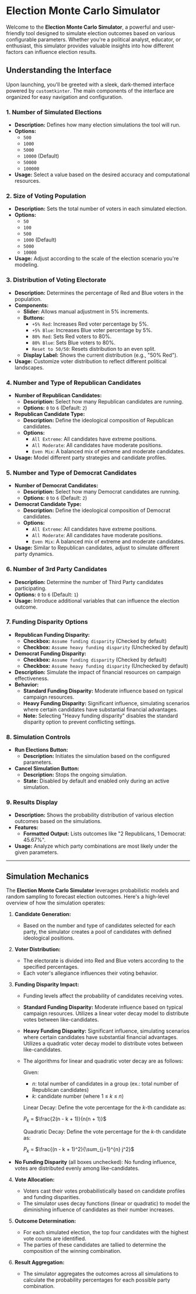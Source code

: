 # Election Monte Carlo Simulator

Welcome to the **Election Monte Carlo Simulator**, a powerful and user-friendly tool designed to simulate election outcomes based on various configurable parameters. Whether you're a political analyst, educator, or enthusiast, this simulator provides valuable insights into how different factors can influence election results.

## Understanding the Interface

Upon launching, you'll be greeted with a sleek, dark-themed interface powered by `customtkinter`. The main components of the interface are organized for easy navigation and configuration.

### 1. Number of Simulated Elections

- **Description:** Defines how many election simulations the tool will run.
- **Options:**
  - `500`
  - `1000`
  - `5000`
  - `10000` (Default)
  - `50000`
  - `100000`
- **Usage:** Select a value based on the desired accuracy and computational resources.

### 2. Size of Voting Population

- **Description:** Sets the total number of voters in each simulated election.
- **Options:**
  - `50`
  - `100`
  - `500`
  - `1000` (Default)
  - `5000`
  - `10000`
- **Usage:** Adjust according to the scale of the election scenario you're modeling.

### 3. Distribution of Voting Electorate

- **Description:** Determines the percentage of Red and Blue voters in the population.
- **Components:**
  - **Slider:** Allows manual adjustment in 5% increments.
  - **Buttons:**
    - `+5% Red`: Increases Red voter percentage by 5%.
    - `+5% Blue`: Increases Blue voter percentage by 5%.
    - `80% Red`: Sets Red voters to 80%.
    - `80% Blue`: Sets Blue voters to 80%.
    - `Reset to 50/50`: Resets distribution to an even split.
  - **Display Label:** Shows the current distribution (e.g., "50% Red").
- **Usage:** Customize voter distribution to reflect different political landscapes.

### 4. Number and Type of Republican Candidates

- **Number of Republican Candidates:**
  - **Description:** Select how many Republican candidates are running.
  - **Options:** `0` to `6` (Default: `2`)
- **Republican Candidate Type:**
  - **Description:** Define the ideological composition of Republican candidates.
  - **Options:**
    - `All Extreme`: All candidates have extreme positions.
    - `All Moderate`: All candidates have moderate positions.
    - `Even Mix`: A balanced mix of extreme and moderate candidates.
- **Usage:** Model different party strategies and candidate profiles.

### 5. Number and Type of Democrat Candidates

- **Number of Democrat Candidates:**
  - **Description:** Select how many Democrat candidates are running.
  - **Options:** `0` to `6` (Default: `2`)
- **Democrat Candidate Type:**
  - **Description:** Define the ideological composition of Democrat candidates.
  - **Options:**
    - `All Extreme`: All candidates have extreme positions.
    - `All Moderate`: All candidates have moderate positions.
    - `Even Mix`: A balanced mix of extreme and moderate candidates.
- **Usage:** Similar to Republican candidates, adjust to simulate different party dynamics.

### 6. Number of 3rd Party Candidates

- **Description:** Determine the number of Third Party candidates participating.
- **Options:** `0` to `6` (Default: `1`)
- **Usage:** Introduce additional variables that can influence the election outcome.

### 7. Funding Disparity Options

- **Republican Funding Disparity:**
  - **Checkbox:** `Assume funding disparity` (Checked by default)
  - **Checkbox:** `Assume heavy funding disparity` (Unchecked by default)
- **Democrat Funding Disparity:**
  - **Checkbox:** `Assume funding disparity` (Checked by default)
  - **Checkbox:** `Assume heavy funding disparity` (Unchecked by default)
- **Description:** Simulate the impact of financial resources on campaign effectiveness.
- **Behavior:**
  - **Standard Funding Disparity:** Moderate influence based on typical campaign resources.
  - **Heavy Funding Disparity:** Significant influence, simulating scenarios where certain candidates have substantial financial advantages.
  - **Note:** Selecting "Heavy funding disparity" disables the standard disparity option to prevent conflicting settings.

### 8. Simulation Controls

- **Run Elections Button:**
  - **Description:** Initiates the simulation based on the configured parameters.
- **Cancel Simulation Button:**
  - **Description:** Stops the ongoing simulation.
  - **State:** Disabled by default and enabled only during an active simulation.

### 9. Results Display

- **Description:** Shows the probability distribution of various election outcomes based on the simulations.
- **Features:**
  - **Formatted Output:** Lists outcomes like "2 Republicans, 1 Democrat: 45.67%".
- **Usage:** Analyze which party combinations are most likely under the given parameters.


---

## Simulation Mechanics

The **Election Monte Carlo Simulator** leverages probabilistic models and random sampling to forecast election outcomes. Here's a high-level overview of how the simulation operates:

1. **Candidate Generation:**
   - Based on the number and type of candidates selected for each party, the simulator creates a pool of candidates with defined ideological positions.

2. **Voter Distribution:**
   - The electorate is divided into Red and Blue voters according to the specified percentages.
   - Each voter's allegiance influences their voting behavior.

3. **Funding Disparity Impact:**
   - Funding levels affect the probability of candidates receiving votes.
   - **Standard Funding Disparity:** Moderate influence based on typical campaign resources. Utilizes a linear voter decay model to distribute votes between like-candidates.
   - **Heavy Funding Disparity:** Significant influence, simulating scenarios where certain candidates have substantial financial advantages. Utilizes a quadratic voter decay model to distribute votes between like-candidates.
   - The algorithms for linear and quadratic voter decay are as follows:
     
     Given:
     - $n$: total number of candidates in a group (ex.: total number of Republican candidates)
     - $k$: candidate number (where 1 $\le$ $k$ $\le$ $n$)
     
     Linear Decay: Define the vote percentage for the $k$-th candidate as:
     
     $P_{k}$ = $\frac{2(n - k + 1)}{n(n + 1)}$

     Quadratic Decay: Define the vote percentage for the $k$-th candidate as:

     $P_{k}$ = $\frac{(n - k + 1)^2}{\sum_{j=1}^{n} j^2}$

  - **No Funding Disparity** (all boxes unchecked): No funding influence, votes are distributed evenly among like-candidates.

4. **Vote Allocation:**
   - Voters cast their votes probabilistically based on candidate profiles and funding disparities.
   - The simulator uses decay functions (linear or quadratic) to model the diminishing influence of candidates as their number increases.

5. **Outcome Determination:**
   - For each simulated election, the top four candidates with the highest vote counts are identified.
   - The parties of these candidates are tallied to determine the composition of the winning combination.

6. **Result Aggregation:**
   - The simulator aggregates the outcomes across all simulations to calculate the probability percentages for each possible party combination.
